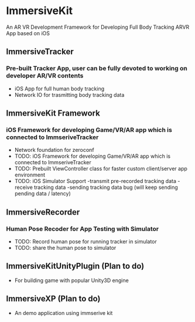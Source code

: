 # ImmersiveKit
An AR VR Development Framework for Developing Full Body Tracking ARVR App based on iOS

## ImmersiveTracker
### Pre-built Tracker App, user can be fully devoted to working on developer AR/VR contents 
- iOS App for full human body tracking
- Network IO for trasmitting body tracking data

## ImmersiveKit Framework
### iOS Framework for developing Game/VR/AR app which is connected to ImmseriveTracker
- Network foundation for zeroconf
- TODO: iOS Framework for developing Game/VR/AR app which is connected to ImmseriveTracker
- TODO: Prebuilt ViewController class for faster custom client/server app environment
- TODO: iOS Simulator Support
    -transmit pre-recorded tracking data
    -receive tracking data
    -sending tracking data bug (will keep sending pending data / latency)

## ImmersiveRecorder
### Human Pose Recoder for App Testing with Simulator
- TODO: Record human pose for running tracker in simulator
- TODO: share the human pose to simulator

## ImmersiveKitUnityPlugin (Plan to do)
- For building game with popular Unity3D engine

## ImmersiveXP (Plan to do)
- An demo application using immserive kit
